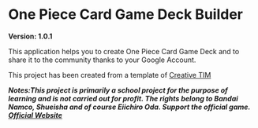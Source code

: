 # One Piece Card Game Deck Builder

**Version: 1.0.1**

This application helps you to create One Piece Card Game Deck and to share it to 
the community thanks to your Google Account.

This project has been created from a template of [Creative TIM](https://www.creative-tim.com/product/light-bootstrap-dashboard-angular2)


***Notes:This project is primarily a school project for the purpose of learning and is not carried out for profit. The rights belong to Bandai Namco, Shueisha and of course Eiichiro Oda. Support the official game.
[Official Website](https://www.onepiece-cardgame.com/global/)***
